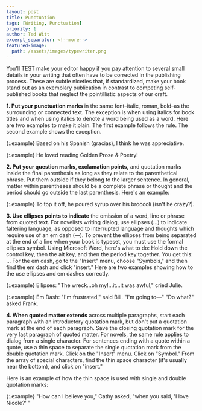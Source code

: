 ```yaml
---
layout: post
title: Punctuation
tags: [Writing, Punctuation]
priority: 1
author: Ted Witt
excerpt_separator: <!--more-->
featured-image: 
  path: /assets/images/typewriter.png
---
```


You'll TEST make your editor happy if you pay attention to several small details in your writing that often have to be corrected in the publishing process. These are subtle niceties that, if standardized, make your book stand out as an exemplary publication in contrast to competing self-published books that neglect the pointillistic aspects of our craft.

<!--more-->

**1\. Put your punctuation marks** in the same font–italic, roman, bold–as the surrounding or connected text. The exception is when using italics for book titles and when using italics to denote a word being used as a word. Here are two examples to make it plain. The first example follows the rule. The second example shows the exception. 

{:.example}
Based on his Spanish (gracias), I think he was appreciative.

{:.example}
He loved reading Golden Prose & Poetry! 

**2\. Put your question marks, exclamation points,** and quotation marks inside the final parenthesis as long as they relate to the parenthetical phrase. Put them outside if they belong to the larger sentence. In general, matter within parentheses should be a complete phrase or thought and the period should go outside the last parenthesis. Here's an example:

{:.example}
To top it off, he poured syrup over his broccoli (isn't he crazy?).

**3\. Use ellipses points to indicate** the omission of a word, line or phrase from quoted text. For novelists writing dialog, use ellipses (…) to indicate faltering language, as opposed to interrupted language and thoughts which require use of an em dash (—). To prevent the ellipses from being separated at the end of a line when your book is typeset, you must use the formal ellipses symbol. Using Microsoft Word, here's what to do: Hold down the control key, then the alt key, and then the period key together. You get this: … For the em dash, go to the "Insert" menu, choose "Symbols," and then find the em dash and click "insert." Here are two examples showing how to the use ellipses and em dashes correctly.

{:.example}
Ellipses:		"The wreck…oh my!…it…it was awful," cried Julie.

{:.example}
Em Dash:	"I'm frustrated," said Bill. "I'm going to—" 
"Do what?" asked Frank.

**4\. When quoted matter extends** across multiple paragraphs, start each paragraph with an introductory quotation mark, but don't put a quotation mark at the end of each paragraph. Save the closing quotation mark for the very last paragraph of quoted matter. For novels, the same rule applies to dialog from a single character.
For sentences ending with a quote within a quote, use a thin space to separate the single quotation mark from the double quotation mark. Click on the "Insert" menu. Click on "Symbol." From the array of special characters, find the thin space character (it's usually near the bottom), and click on "insert."
 
Here is an example of how the thin space is used with single and double quotation marks:

{:.example}
"How can I believe you," Cathy asked, "when you said, 'I love Nicole?' "
